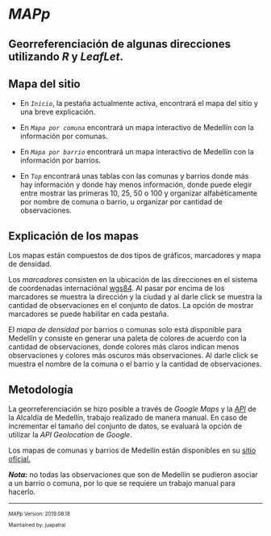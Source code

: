 # ***MAPp***

Georreferenciación de algunas direcciones utilizando *R* y *LeafLet*. 
---

## **Mapa del sitio**

* En *`Inicio`*, la pestaña actualmente activa, encontrará el mapa del sitio y una breve explicación.

* En *`Mapa por comuna`* encontrará un mapa interactivo de Medellín con la información por comunas.

* En *`Mapa por barrio`* encontrará un mapa interactivo de Medellín con la información por barrios.

* En *`Top`* encontrará unas tablas con las comunas y barrios donde más hay información y donde hay menos información, donde puede elegir entre mostrar las primeras 10, 25, 50 o 100 y organizar alfabéticamente por nombre de comuna o barrio, u organizar por cantidad de observaciones. 

## **Explicación de los mapas**

Los mapas están compuestos de dos tipos de gráficos, marcadores y mapa de densidad. 

Los *marcadores* consisten en la ubicación de las direcciones en el sistema de coordenadas internaciónal [wgs84](https://en.wikipedia.org/wiki/World_Geodetic_System). Al pasar por encima de los marcadores se muestra la dirección y la ciudad y al darle click se muestra la cantidad de observaciones en el conjunto de datos. La opción de mostrar marcadores se puede habilitar en cada pestaña. 

El *mapa de densidad* por barrios o comunas solo está disponible para Medellín y consiste en generar una paleta de colores de acuerdo con la cantidad de observaciones, donde colores más claros indican menos observaciones y colores más oscuros más observaciones. Al darle click se muestra el nombre de la comuna o el barrio y la cantidad de observaciones. 

## **Metodología**

La georreferenciación se hizo posible a través de *Google Maps* y la [*API*](https://www.medellin.gov.co/geomedellin/index.hyg#openModal) de la Alcaldía de Medellín, trabajo realizado de manera manual. En caso de incrementar el tamaño del conjunto de datos, se evaluará la opción de utilizar la *API Geolocation* de *Google*. 

Los mapas de comunas y barrios de Medellín están disponibles en su [sitio oficial.](https://geomedellin-m-medellin.opendata.arcgis.com/)

***Nota:*** no todas las observaciones que son de Medellín se pudieron asociar a un barrio o comuna, por lo que se requiere un trabajo manual para hacerlo.

---
<font size = "1">

*MAPp* Version: 2019.08.18

Maintained by: juapatral

</font>